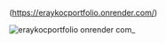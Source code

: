 (https://eraykocportfolio.onrender.com/)

![eraykocportfolio onrender com_](https://github.com/user-attachments/assets/3d00e31d-4c65-426a-af7c-1c1a40627846)
